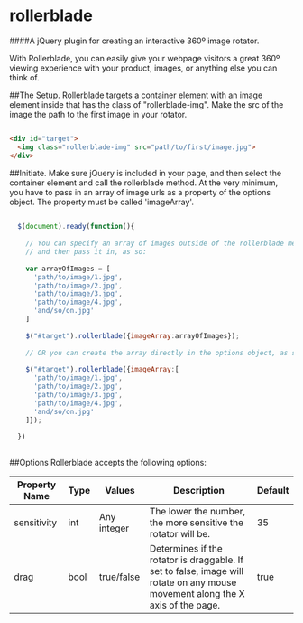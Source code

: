 rollerblade
===========

####A jQuery plugin for creating an interactive 360º image rotator.

With Rollerblade, you can easily give your webpage visitors a great 360º viewing experience with your product, images, or anything else you can think of.

##The Setup.
Rollerblade targets a container element with an image element inside that has the class of "rollerblade-img". Make the src of the image the path to the first image in your rotator.
```html

<div id="target">
  <img class="rollerblade-img" src="path/to/first/image.jpg">
</div>

```

##Initiate.
Make sure jQuery is included in your page, and then select the container element and call the rollerblade method. At the very minimum, you have to pass in an array of image urls as a property of the options object. The property must be called 'imageArray'.

```javascript
  
  $(document).ready(function(){
  
    // You can specify an array of images outside of the rollerblade method,
    // and then pass it in, as so:
    
    var arrayOfImages = [
      'path/to/image/1.jpg',
      'path/to/image/2.jpg',
      'path/to/image/3.jpg',
      'path/to/image/4.jpg',
      'and/so/on.jpg'
    ]
    
    $("#target").rollerblade({imageArray:arrayOfImages});
    
    // OR you can create the array directly in the options object, as so:
    
    $("#target").rollerblade({imageArray:[
      'path/to/image/1.jpg',
      'path/to/image/2.jpg',
      'path/to/image/3.jpg',
      'path/to/image/4.jpg',
      'and/so/on.jpg'
    ]});
  
  })
  
```

##Options
Rollerblade accepts the following options:

| Property Name | Type | Values | Description | Default |
|---------------|------|---------|-------------|--------|
| sensitivity   | int  | Any integer | The lower the number, the more sensitive the rotator will be.| 35 |
| drag          | bool | true/false | Determines if the rotator is draggable. If set to false, image will rotate on any mouse movement along the X axis of the page. | true |
